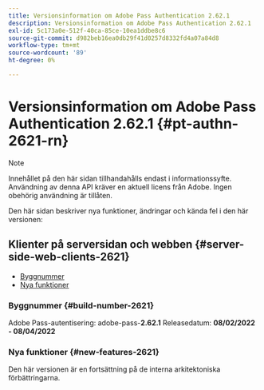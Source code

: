 ```yaml
---
title: Versionsinformation om Adobe Pass Authentication 2.62.1
description: Versionsinformation om Adobe Pass Authentication 2.62.1
exl-id: 5c173a0e-512f-40ca-85ce-10ea1ddbe8c6
source-git-commit: d982beb16ea0db29f41d0257d8332fd4a07a84d8
workflow-type: tm+mt
source-wordcount: '89'
ht-degree: 0%

---
```


# Versionsinformation om Adobe Pass Authentication 2.62.1 {#pt-authn-2621-rn}

>[!NOTE]
>
>Innehållet på den här sidan tillhandahålls endast i informationssyfte. Användning av denna API kräver en aktuell licens från Adobe. Ingen obehörig användning är tillåten.

Den här sidan beskriver nya funktioner, ändringar och kända fel i den här versionen:

## Klienter på serversidan och webben {#server-side-web-clients-2621}

* [Byggnummer](#build-number-2621)
* [Nya funktioner](#new-features-2621)

### Byggnummer {#build-number-2621}

Adobe Pass-autentisering: adobe-pass-**2.62.1**
Releasedatum: **08/02/2022 - 08/04/2022**

### Nya funktioner {#new-features-2621}

Den här versionen är en fortsättning på de interna arkitektoniska förbättringarna.
